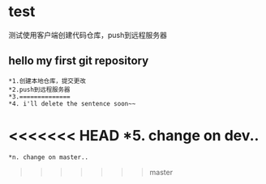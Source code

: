 # test
测试使用客户端创建代码仓库，push到远程服务器
## hello my first git repository
    *1.创建本地仓库，提交更改
    *2.push到远程服务器
    *3.==============
    *4. i'll delete the sentence soon~~
<<<<<<< HEAD
    *5. change on dev..
=======
    *n. change on master..
>>>>>>> master

